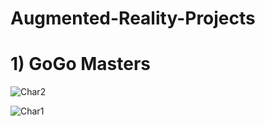 # Augmented-Reality-Projects

# 1) GoGo Masters 

![Char2](https://user-images.githubusercontent.com/28667123/95673151-e09f5a00-0bc3-11eb-8e2e-0568c770b7bd.gif)


![Char1](https://user-images.githubusercontent.com/28667123/95675718-db97d600-0bd6-11eb-9747-e3a6ec846edb.gif)
